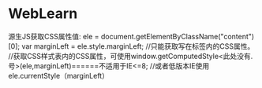 # WebLearn
源生JS获取CSS属性值:
                    ele = document.getElementByClassName("content")[0];
                    var marginLeft = ele.style.marginLeft; //只能获取写在标签内的CSS属性。
                    //获取CSS样式表内的CSS属性，可使用window.getComputedStyle<此处没有.号>(ele,marginLeft)======不适用于IE<=8;
                    //或者低版本IE使用 ele.currentStyle（marginLeft）
